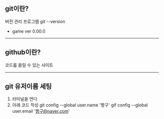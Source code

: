 ## git이란?

버전 관리 프로그램
git --version
- game ver 0.00.0

---

## github이란?

코드를 올릴 수 있는 사이트

---

## git 유저이름 세팅

1. 터미널을 연다
2. 아래 코드 작성
git config --global user.name '짱구'
gif config --global user.email '짱구@naver.com'